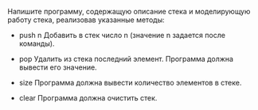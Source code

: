 Напишите программу, содержащую описание стека и моделирующую работу стека, реализовав указанные методы:
 - push n
Добавить в стек число n (значение n задается после команды). 

- pop
Удалить из стека последний элемент. Программа должна вывести его значение.

- size
Программа должна вывести количество элементов в стеке.

- clear
Программа должна очистить стек.
